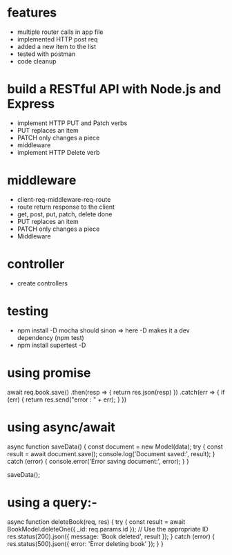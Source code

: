 <!-- RESTful Web Services with Node.js and Express by PLURALSIGHT -->
# features
- multiple router calls in app file
- implemented HTTP post req 
- added a new item to the list
- tested with postman
- code cleanup

# build a RESTful API with Node.js and Express
- implement HTTP PUT and Patch verbs
- PUT replaces an item
- PATCH only changes a piece
- middleware
- implement HTTP Delete verb

# middleware
- client-req-middleware-req-route
- route return response to the client
- get, post, put, patch, delete done
- PUT replaces an item
- PATCH only changes a piece
- Middleware

# controller
- create controllers

# testing
- npm install -D mocha should sinon => here -D makes it a dev dependency
(npm test)
- npm install supertest -D

# using promise
 await req.book.save()
    .then(resp => {
        return res.json(resp)
    })
    .catch(err => {
        if (err) {
            return res.send("error : " + err);
        }
    })

# using async/await
async function saveData() {
    const document = new Model(data);
    try {
        const result = await document.save();
        console.log('Document saved:', result);
    } catch (error) {
        console.error('Error saving document:', error);
    }
}

saveData();

# using a query:-
async function deleteBook(req, res) {
    try {
        const result = await BookModel.deleteOne({ _id: req.params.id }); // Use the appropriate ID
        res.status(200).json({ message: 'Book deleted', result });
    } catch (error) {
        res.status(500).json({ error: 'Error deleting book' });
    }
}




